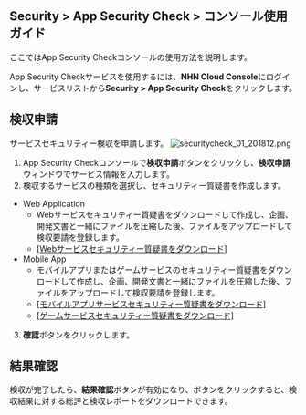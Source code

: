 ## Security > App Security Check > コンソール使用ガイド

ここではApp Security Checkコンソールの使用方法を説明します。

App Security Checkサービスを使用するには、**NHN Cloud Console**にログインし、サービスリストから**Security > App Security Check**をクリックします。

## 検収申請

サービスセキュリティー検収を申請します。
![securitycheck_01_201812.png](https://static.toastoven.net/prod_securitycheck/securitycheck_01_201812.png)

1. App Security Checkコンソールで**検収申請**ボタンをクリックし、**検収申請**ウィンドウでサービス情報を入力します。
2. 検収するサービスの種類を選択し、セキュリティー質疑書を作成します。
  - Web Application
    - Webサービスセキュリティー質疑書をダウンロードして作成し、企画、開発文書と一緒にファイルを圧縮した後、ファイルをアップロードして検収要請を登録します。
    - [[Webサービスセキュリティー質疑書をダウンロード]](https://static.toastoven.net/toastcloud/sdk_download/security/web_security_check.xls)
  - Mobile App
    - モバイルアプリまたはゲームサービスのセキュリティー質疑書をダウンロードして作成し、企画、開発文書と一緒にファイルを圧縮した後、ファイルをアップロードして検収要請を登録します。
    - [[モバイルアプリサービスセキュリティー質疑書をダウンロード]](https://static.toastoven.net/toastcloud/sdk_download/security/mobile_security_check.xls)
    - [[ゲームサービスセキュリティー質疑書をダウンロード]](https://static.toastoven.net/toastcloud/sdk_download/security/game_security_check.xls)
3. **確認**ボタンをクリックします。

## 結果確認

検収が完了したら、**結果確認**ボタンが有効になり、ボタンをクリックすると、検収結果に対する総評と検収レポートをダウンロードできます。
